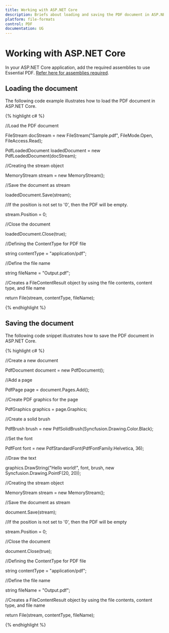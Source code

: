 ```yaml
---
title: Working with ASP.NET Core
description: Briefs about loading and saving the PDF document in ASP.NET Core platform
platform: file-formats
control: PDF
documentation: UG
---
```


# Working with ASP.NET Core

In your ASP.NET Core application, add the required assemblies to use Essential PDF. [Refer here for assemblies required](/File-Formats/PDF/Assemblies-Required).

## Loading the document

The following code example illustrates how to load the PDF document in ASP.NET Core.

{% highlight c# %}

//Load the PDF document

FileStream docStream = new FileStream("Sample.pdf", FileMode.Open, FileAccess.Read);

PdfLoadedDocument loadedDocument = new PdfLoadedDocument(docStream);

//Creating the stream object

MemoryStream stream = new MemoryStream();

//Save the document as stream

loadedDocument.Save(stream);

//If the position is not set to '0', then the PDF will be empty.

stream.Position = 0;

//Close the document

loadedDocument.Close(true);

//Defining the ContentType for PDF file

string contentType = "application/pdf";

//Define the file name

string fileName = "Output.pdf";

//Creates a FileContentResult object by using the file contents, content type, and file name

return File(stream, contentType, fileName);

{% endhighlight %}

## Saving the document

The following code snippet illustrates how to save the PDF document in ASP.NET Core.

{% highlight c# %}

//Create a new document

PdfDocument document = new PdfDocument();

//Add a page

PdfPage page = document.Pages.Add();

//Create PDF graphics for the page

PdfGraphics graphics = page.Graphics;

//Create a solid brush

PdfBrush brush = new PdfSolidBrush(Syncfusion.Drawing.Color.Black);

//Set the font

PdfFont font = new PdfStandardFont(PdfFontFamily.Helvetica, 36);

//Draw the text

graphics.DrawString("Hello world!", font, brush, new Syncfusion.Drawing.PointF(20, 20));

//Creating the stream object 

MemoryStream stream = new MemoryStream();

//Save the document as stream

document.Save(stream);

//If the position is not set to '0', then the PDF will be empty

stream.Position = 0;

//Close the document

document.Close(true);

//Defining the ContentType for PDF file

string contentType = "application/pdf";

//Define the file name

string fileName = "Output.pdf";

//Creates a FileContentResult object by using the file contents, content type, and file name

return File(stream, contentType, fileName);

{% endhighlight %}